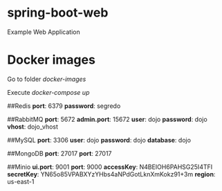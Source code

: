 # spring-boot-web
Example Web Application


# Docker images
Go to folder *docker-images*

Execute *docker-compose up*

##Redis
**port**: 6379
**password**: segredo

##RabbitMQ
**port**: 5672
**admin.port**: 15672
**user**: dojo
**password**: dojo
**vhost**: dojo\_vhost

##MySQL
**port**: 3306
**user**: dojo
**password**: dojo
**database**: dojo

##MongoDB
**port**: 27017
**port**: 27017

##Minio
**ui.port**: 9001
**port**: 9000
**accessKey**: N4BEIOH6PAHSG25I4TFI
**secretKey**: YN65o85VPABXYzYHbs4aNPdGotLknXmKokz91+3m
**region**: us-east-1

